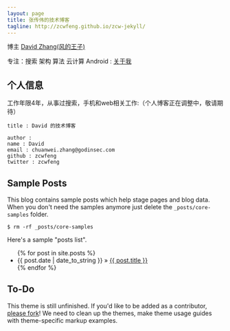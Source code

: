 ```yaml
---
layout: page
title: 张传伟的技术博客
tagline: http://zcwfeng.github.io/zcw-jekyll/
---
```



博主 [David Zhang(风的王子)](http://blog.csdn.net/zcwfengbingdongguke)

专注：搜索 架构 算法 云计算 Android : [关于我](https://github.com/zcwfeng)

## 个人信息

工作年限4年，从事过搜索，手机和web相关工作:（个人博客正在调整中，敬请期待）
    
    title : David 的技术博客
    
    author :
    name : David
    email : chuanwei.zhang@godinsec.com
    github : zcwfeng
    twitter : zcwfeng

    
## Sample Posts

This blog contains sample posts which help stage pages and blog data.
When you don't need the samples anymore just delete the `_posts/core-samples` folder.

    $ rm -rf _posts/core-samples

Here's a sample "posts list".

<ul class="posts">
  {% for post in site.posts %}
    <li><span>{{ post.date | date_to_string }}</span> &raquo; <a href="{{ BASE_PATH }}{{ post.url }}">{{ post.title }}</a></li>
  {% endfor %}
</ul>

## To-Do

This theme is still unfinished. If you'd like to be added as a contributor, [please fork](http://github.com/plusjade/jekyll-bootstrap)!
We need to clean up the themes, make theme usage guides with theme-specific markup examples.


